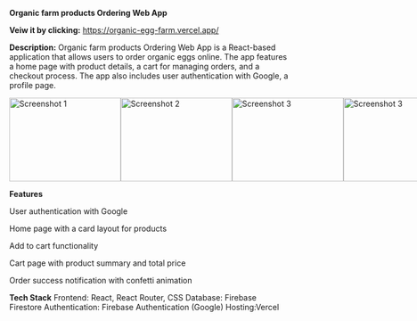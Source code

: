 **Organic farm products Ordering Web App**

 **Veiw it by clicking:** https://organic-egg-farm.vercel.app/
 
**Description:**
Organic farm products Ordering Web App is a React-based application that allows users to order organic eggs online. The app features a home page with product details, a cart for managing orders, and a checkout process. The app also includes user authentication with Google, a profile page.

<div style="display: flex; flex-direction: row; justify-content: space-around;">
  <img src=".src/assets/web-img/Home.png" alt="Screenshot 1" width="200" height="150" />
  <img src=".src/assets/web-img/Home1.png" alt="Screenshot 2" width="200" height="150" />
  <img src=".src/assets/web-img/Cart.png" alt="Screenshot 3" width="200" height="150" />
    <img src=".src/assets/web-img/login.png" alt="Screenshot 3" width="200" height="150" />
    <img src=".src/assets/web-img/order.png" alt="Screenshot 3" width="200" height="150" />
</div>

**Features**

User authentication with Google

Home page with a card layout for products

Add to cart functionality

Cart page with product summary and total price

Order success notification with confetti animation

**Tech Stack**
Frontend: React, React Router, CSS
Database: Firebase Firestore
Authentication: Firebase Authentication (Google)
Hosting:Vercel
